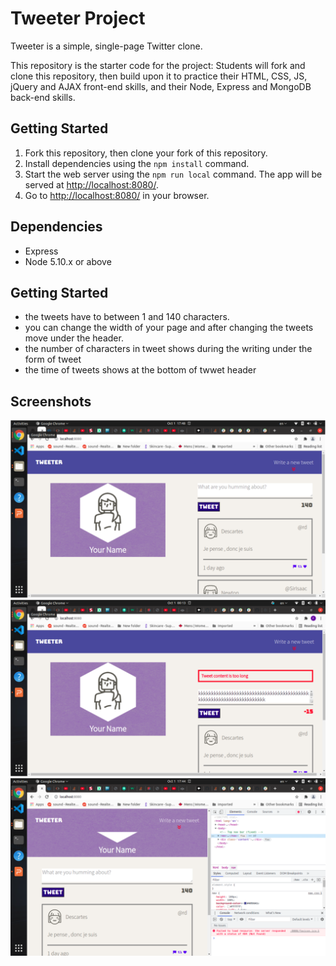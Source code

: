 # Tweeter Project

Tweeter is a simple, single-page Twitter clone.

This repository is the starter code for the project: Students will fork and clone this repository, then build upon it to practice their HTML, CSS, JS, jQuery and AJAX front-end skills, and their Node, Express and MongoDB back-end skills.

## Getting Started

1. Fork this repository, then clone your fork of this repository.
2. Install dependencies using the `npm install` command.
3. Start the web server using the `npm run local` command. The app will be served at <http://localhost:8080/>.
4. Go to <http://localhost:8080/> in your browser.

## Dependencies

- Express
- Node 5.10.x or above

## Getting Started
 - the tweets have to between 1 and 140 characters.
 - you can change the width of your page and after changing the tweets move under the header.
 - the number of characters in tweet shows during the writing under the form of tweet
 - the time of tweets shows at the bottom of twwet header

## Screenshots 
!["Screenshot of tweet"](https://github.com/fateme3611/Tweeter/blob/master/doc/Presentation3.png?raw=true)
!["Screenshot of error"](https://github.com/fateme3611/Tweeter/blob/master/doc/Presentation2_01.png?raw=true)
!["Screenshot of tweet when the width of page changing"](https://github.com/fateme3611/Tweeter/blob/master/doc/Presentation1_01.png?raw=true)

